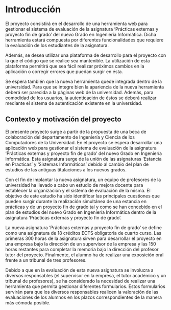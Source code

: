 # Introducción #

El proyecto consistirá en el desarrollo de una herramienta web para gestionar el sistema de
evaluación de la asignatura ‘Prácticas externas y proyecto fin de grado’ del
nuevo Grado en Ingeniería Informática. Dicha herramienta
estará compuesta por diferentes funcionalidades que requiere la evaluación de
los estudiantes de la asignatura.

Además, se desea utilizar una plataforma de desarrollo para el proyecto con
la que el código que se realice sea mantenible. La
utilización de esta plataforma permitirá que sea fácil realizar próximos cambios
en la aplicación o corregir errores que puedan surgir en ésta.

Se espera también que la nueva herramienta quede integrada dentro de la universidad.
Para que se integre bien la apariencia de la nueva herramienta deberá ser parecida
a la páginas web de la universidad. Además, para comodidad de los usuarios, la 
autenticación de éstos se deberá realizar mediante el sistema de autenticación
existente en la universidad. 

## Contexto y motivación del proyecto ##

El presente proyecto surge a partir de la propuesta de una beca de colaboración
del departamento de Ingeniería y Ciencia de los Computadores de la
Universidad. En el proyecto se espera desarrollar una aplicación web para
gestionar el sistema de evaluación de la asignatura ‘Prácticas externas y
proyecto fin de grado’ del nuevo Grado en Ingeniería Informática. Esta
asignatura surge de la unión de las asignaturas ‘Estancia en Practicas’ y ‘Sistemas
Informáticos’ debido al cambio del plan de estudios de las antiguas titulaciones
a los nuevos grados.

Con el fin de implantar la nueva asignatura, un equipo de profesores de la
universidad ha llevado a cabo un estudio de mejora docente para establecer la
organización y el sistema de evaluación de la misma. El objetivo de
este estudio ha sido identificar las principales cuestiones que pueden
surgir durante la realización simultánea de una estancia en prácticas y de un
proyecto fin de grado tal y como se han concebido en el plan de estudios del
nuevo Grado en Ingeniería Informática dentro de la asignatura ‘Prácticas externas
y proyecto fin de grado’.

La nueva asignatura ‘Prácticas externas y proyecto fin de grado’ se define
como una asignatura de 18 créditos ECTS obligatoria de cuarto curso. Las
primeras 300 horas de la asignatura sirven para desarrollar el proyecto en una
empresa bajo la dirección de un supervisor de la empresa y las 150 horas restantes
para completar la memoria bajo la dirección del profesor tutor del proyecto.
Finalmente, el alumno ha de realizar una exposición oral frente a un tribunal
de tres profesores.

Debido a que en la evaluación de esta nueva asignatura se involucra a diversos
responsables (el supervisor en la empresa, el tutor académico y un tribunal de
profesores), se ha considerado la necesidad de realizar una herramienta
que permita gestionar diferentes formularios. Estos formularios servirán para que
los diversos responsables realicen la valoración de las evaluaciones de los
alumnos en los plazos correspondientes de la manera más cómoda posible.

